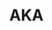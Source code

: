 ---
order: 3
title: AKA
launchDate: 2024-02-23
platformType: Long-Term Investment Opportunity
referralLink: https://member.aka07.com/signup?p=dQrZHs5o
description: "AKA offers a long-term investment option with various plans."
avoidDescription: This is just an example of an avoid description
tags: champ


keyFeatures:
 - 
    header: Capital unlocked
    feature: Access your invested capital at any time
 -
    header: Long-Term Commitment
    feature: Invested capital is locked until the chosen plan ends.
 -
    header: Minimum Deposit
    feature: Start investing with $30.
 -
    header: Daily Profit Potential
    feature: Earn daily returns ranging from 3% to 3.4%.
 -
    header: Automated Trading
    feature: The platform manages trades automatically.
 -
    header: Minimum Withdrawal
    feature: Withdraw your earnings when they reach $2.


links:
 - 
    brand: Telegram
    link: https://t.me/AKAofficial07
    shortLink: AKAofficial07
 - 
    website: true
    link: https://aka07.com/
---